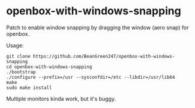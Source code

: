 # openbox-with-windows-snapping
Patch to enable window snapping by dragging the window (aero snap) for openbox.

Usage:
```
git clone https://github.com/BeanGreen247/openbox-with-windows-snapping
cd openbox-with-windows-snapping
./bootstrap
./configure --prefix=/usr --sysconfdir=/etc --libdir=/usr/lib64
make
sudo make install
```
Multiple monitors kinda work, but it's buggy.

